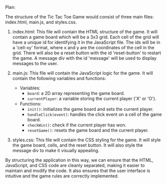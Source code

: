 Plan:

The structure of the Tic Tac Toe Game would consist of three main files: index.html, main.js, and styles.css.

1. index.html: This file will contain the HTML structure of the game. It will contain a game board which will be a 3x3 grid. Each cell of the grid will have a unique id for identifying it in the JavaScript file. The ids will be in a 'cell-xy' format, where x and y are the coordinates of the cell in the grid. There will also be a reset button with the id 'reset-button' to restart the game. A message div with the id 'message' will be used to display messages to the user.

2. main.js: This file will contain the JavaScript logic for the game. It will contain the following variables and functions:
    - Variables:
        - `board`: a 2D array representing the game board.
        - `currentPlayer`: a variable storing the current player ('X' or 'O').
    - Functions:
        - `init()`: initializes the game board and sets the current player.
        - `handleClick(event)`: handles the click event on a cell of the game board.
        - `checkWin()`: check if the current player has won.
        - `resetGame()`: resets the game board and the current player.

3. styles.css: This file will contain the CSS styling for the game. It will style the game board, cells, and the reset button. It will also style the message div to make it visually appealing.

By structuring the application in this way, we can ensure that the HTML, JavaScript, and CSS code are cleanly separated, making it easier to maintain and modify the code. It also ensures that the user interface is intuitive and the game rules are correctly implemented.
